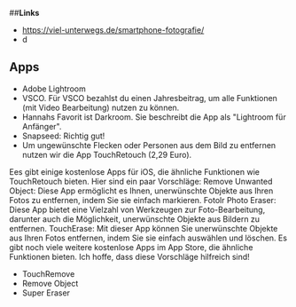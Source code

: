 ##**Links**
- https://viel-unterwegs.de/smartphone-fotografie/
- d



## **Apps**
- Adobe Lightroom 
- VSCO. Für VSCO bezahlst du einen Jahresbeitrag, um alle Funktionen (mit Video Bearbeitung) nutzen zu können. 
- Hannahs Favorit ist Darkroom. Sie beschreibt die App als "Lightroom für Anfänger".
- Snapseed: Richtig gut!
- Um ungewünschte Flecken oder Personen aus dem Bild zu entfernen nutzen wir die App TouchRetouch (2,29 Euro). 


Ees gibt einige kostenlose Apps für iOS, die ähnliche Funktionen wie TouchRetouch bieten. Hier sind ein paar Vorschläge:
Remove Unwanted Object: Diese App ermöglicht es Ihnen, unerwünschte Objekte aus Ihren Fotos zu entfernen, indem Sie sie einfach markieren.
Fotolr Photo Eraser: Diese App bietet eine Vielzahl von Werkzeugen zur Foto-Bearbeitung, darunter auch die Möglichkeit, unerwünschte Objekte aus Bildern zu entfernen.
TouchErase: Mit dieser App können Sie unerwünschte Objekte aus Ihren Fotos entfernen, indem Sie sie einfach auswählen und löschen.
Es gibt noch viele weitere kostenlose Apps im App Store, die ähnliche Funktionen bieten. Ich hoffe, dass diese Vorschläge hilfreich sind!

- TouchRemove
- Remove Object
- Super Eraser

